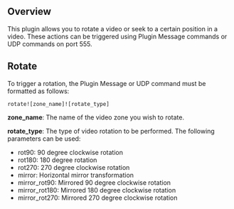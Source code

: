 Overview
---------
<p>This plugin allows you to rotate a video or seek to a certain position in a video. These actions can be triggered using Plugin Message commands or UDP commands on port 555.</p>

Rotate
------
<p>To trigger a rotation, the Plugin Message or UDP command must be formatted as follows:</p>
<code>rotate![zone_name]![rotate_type]</code>

<p><strong>zone_name</strong>: The name of the video zone you wish to rotate.</p>
<p><strong>rotate_type</strong>: The type of video rotation to be performed. The following parameters can be used:
<ul>
<li>rot90: 90 degree clockwise rotation</li>
<li>rot180: 180 degree rotation</li>
<li>rot270: 270 degree clockwise rotation</li>
<li>mirror: Horizontal mirror transformation</li>
<li>mirror_rot90: Mirrored 90 degree clockwise rotation</li>
<li>mirror_rot180: Mirrored 180 degree clockwise rotation</li>
<li>mirror_rot270: Mirrored 270 degree clockwise rotation</li>
</li>
</p>
